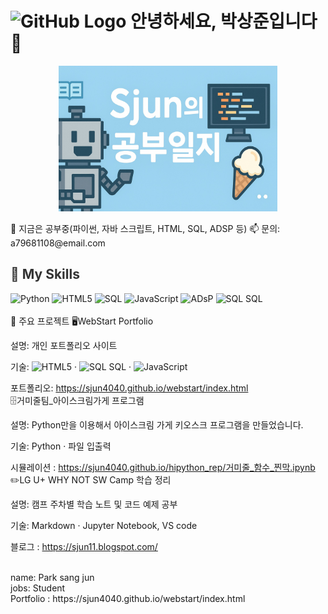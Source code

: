 # <img src="https://github.githubassets.com/images/modules/logos_page/GitHub-Mark.png" alt="GitHub Logo" width="40" height="40" /> 안녕하세요, 박상준입니다 👋

<p align="center">
  <img src="blog_banner.jpg" alt="Cover" width="350" style="max-width: 100%; height: auto;" />
</p>
🔭 지금은 공부중(파이썬, 자바 스크립트, HTML, SQL, ADSP 등)  
📫 문의: a79681108@email.com  

<h2 style="color:#333333;">🚀 My Skills</h2>

![Python](https://img.shields.io/badge/Python-3776AB?logo=python&logoColor=ffffff)
![HTML5](https://img.shields.io/badge/HTML5-E34F26?logo=html5&logoColor=ffffff)
![SQL](https://img.shields.io/badge/SQL-336791?logo=postgresql&logoColor=white)
![JavaScript](https://img.shields.io/badge/JavaScript-F7DF1E?logo=javascript&logoColor=black)
![ADsP](https://img.shields.io/badge/ADsP-008080?logoColor=white)
<span class="badge badge-sql">
  <img src="https://cdn.jsdelivr.net/npm/simple-icons@v9/icons/postgresql.svg" alt="SQL"> SQL
</span>
<br>
<br>
🔧 주요 프로젝트
🖥️WebStart Portfolio

설명: 개인 포트폴리오 사이트

기술: ![HTML5](https://img.shields.io/badge/HTML5-E34F26?logo=html5&logoColor=ffffff) · <span class="badge badge-sql">
  <img src="https://cdn.jsdelivr.net/npm/simple-icons@v9/icons/postgresql.svg" alt="SQL"> SQL
</span> · ![JavaScript](https://img.shields.io/badge/JavaScript-F7DF1E?logo=javascript&logoColor=black)

포트폴리오: https://sjun4040.github.io/webstart/index.html
<br>
🗄️거미줄팀_아이스크림가게 프로그램

설명: Python만을 이용해서 아이스크림 가게 키오스크 프로그램을 만들었습니다.

기술: Python · 파일 입출력

시뮬레이션 :  https://sjun4040.github.io/hipython_rep/거미줄_함수_찐막.ipynb
<br>
✏️LG U+ WHY NOT SW Camp 학습 정리

설명: 캠프 주차별 학습 노트 및 코드 예제 공부

기술: Markdown · Jupyter Notebook, VS code

블로그 : https://sjun11.blogspot.com/




<br>
name: Park sang jun<br>
jobs: Student<br>
Portfolio : https://sjun4040.github.io/webstart/index.html<br>

